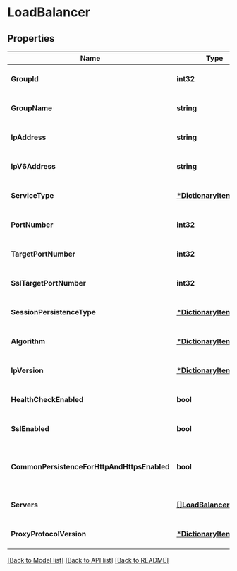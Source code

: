 # LoadBalancer

## Properties
Name | Type | Description | Notes
------------ | ------------- | ------------- | -------------
**GroupId** | **int32** | Group id | [optional] [default to null]
**GroupName** | **string** | Group name | [optional] [default to null]
**IpAddress** | **string** | IPv4 address | [optional] [default to null]
**IpV6Address** | **string** | IPv6 address | [optional] [default to null]
**ServiceType** | [***DictionaryItem**](DictionaryItem.md) | Service type (HTTP, SMTP, Port...) | [optional] [default to null]
**PortNumber** | **int32** | Port number for \&quot;Port\&quot; service type | [optional] [default to null]
**TargetPortNumber** | **int32** | Port number for \&quot;TargetPort\&quot; service type | [optional] [default to null]
**SslTargetPortNumber** | **int32** | Ssl port number for \&quot;TargetPort\&quot; service type | [optional] [default to null]
**SessionPersistenceType** | [***DictionaryItem**](DictionaryItem.md) | Session persistence type | [optional] [default to null]
**Algorithm** | [***DictionaryItem**](DictionaryItem.md) | Algorithm | [optional] [default to null]
**IpVersion** | [***DictionaryItem**](DictionaryItem.md) | IP version | [optional] [default to null]
**HealthCheckEnabled** | **bool** | Is health check enabled | [optional] [default to null]
**SslEnabled** | **bool** | Is ssl enabled (only for \&quot;HTTP\&quot; service type) | [optional] [default to null]
**CommonPersistenceForHttpAndHttpsEnabled** | **bool** | Is common persistence for HTTP and HTTPS enabled (only for \&quot;HTTP\&quot; service type) | [optional] [default to null]
**Servers** | [**[]LoadBalancerServer**](LoadBalancerServer.md) | Services | [optional] [default to null]
**ProxyProtocolVersion** | [***DictionaryItem**](DictionaryItem.md) | Proxy-protocol version | [optional] [default to null]

[[Back to Model list]](../README.md#documentation-for-models) [[Back to API list]](../README.md#documentation-for-api-endpoints) [[Back to README]](../README.md)


